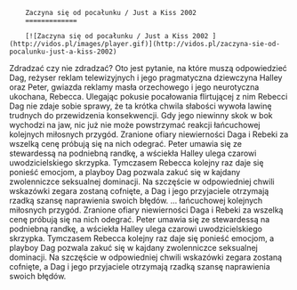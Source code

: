 
        Zaczyna się od pocałunku / Just a Kiss 2002 
        =============
        
        [![Zaczyna się od pocałunku / Just a Kiss 2002 ](http://vidos.pl/images/player.gif)](http://vidos.pl/zaczyna-sie-od-pocalunku-just-a-kiss-2002)
        
        
 Zdradzać czy nie zdradzać? Oto jest pytanie, na które muszą odpowiedzieć Dag, reżyser reklam telewizyjnych i jego pragmatyczna dziewczyna Halley oraz Peter, gwiazda reklamy masła orzechowego i jego neurotyczna ukochana, Rebecca. Ulegając pokusie pocałowania flirtującej z nim Rebecci Dag nie zdaje sobie sprawy, że ta krótka chwila słabości wywoła lawinę trudnych do przewidzenia konsekwencji. Gdy jego niewinny skok w bok wychodzi na jaw, nic już nie może powstrzymać reakcji łańcuchowej kolejnych miłosnych przygód. Zranione ofiary niewierności Daga i Rebeki za wszelką cenę próbują się na nich odegrać. Peter umawia się ze stewardessą na podniebną randkę, a wściekła Halley ulega czarowi uwodzicielskiego skrzypka. Tymczasem Rebecca kolejny raz daje się ponieść emocjom, a playboy Dag pozwala zakuć się w kajdany zwolenniczce seksualnej dominacji. Na szczęście w odpowiedniej chwili wskazówki zegara zostaną cofnięte, a Dag i jego przyjaciele otrzymają rzadką szansę naprawienia swoich błędów.   ... łańcuchowej kolejnych miłosnych przygód. Zranione ofiary niewierności Daga i Rebeki za wszelką cenę próbują się na nich odegrać. Peter umawia się ze stewardessą na podniebną randkę, a wściekła Halley ulega czarowi uwodzicielskiego skrzypka. Tymczasem Rebecca kolejny raz daje się ponieść emocjom, a playboy Dag pozwala zakuć się w kajdany zwolenniczce seksualnej dominacji. Na szczęście w odpowiedniej chwili wskazówki zegara zostaną cofnięte, a Dag i jego przyjaciele otrzymają rzadką szansę naprawienia swoich błędów.
    
